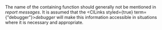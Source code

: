  



The name of the containing function should generally not be mentioned in *report messages*. It is assumed that the <ClLinks styled={true} term={"debugger"}><i>debugger</i></ClLinks> will make this information accessible in situations where it is necessary and appropriate. 



